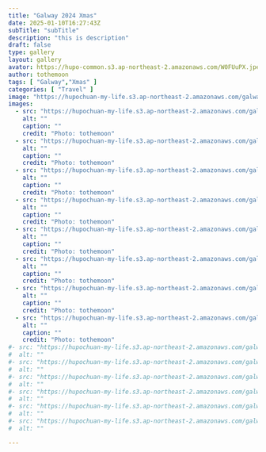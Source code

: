 ```yaml
---
title: "Galway 2024 Xmas"
date: 2025-01-10T16:27:43Z
subTitle: "subTitle"
description: "this is description"
draft: false
type: gallery
layout: gallery
avator: https://hupo-common.s3.ap-northeast-2.amazonaws.com/W0FUuPX.jpeg
author: tothemoon
tags: [ "Galway","Xmas" ]
categories: [ "Travel" ]
image: "https://hupochuan-my-life.s3.ap-northeast-2.amazonaws.com/galway-christmas-2024/DSC_6722+2.jpg"
images:
  - src: "https://hupochuan-my-life.s3.ap-northeast-2.amazonaws.com/galway-christmas-2024/DSC_6722+2.jpg"
    alt: ""
    caption: ""
    credit: "Photo: tothemoon"
  - src: "https://hupochuan-my-life.s3.ap-northeast-2.amazonaws.com/galway-christmas-2024/DSC_6714.jpg"
    alt: ""
    caption: ""
    credit: "Photo: tothemoon"
  - src: "https://hupochuan-my-life.s3.ap-northeast-2.amazonaws.com/galway-christmas-2024/DSC_6725.jpg"
    alt: ""
    caption: ""
    credit: "Photo: tothemoon"
  - src: "https://hupochuan-my-life.s3.ap-northeast-2.amazonaws.com/galway-christmas-2024/DSC_6727.jpg"
    alt: ""
    caption: ""
    credit: "Photo: tothemoon"
  - src: "https://hupochuan-my-life.s3.ap-northeast-2.amazonaws.com/galway-christmas-2024/DSC_6705.jpg"
    alt: ""
    caption: ""
    credit: "Photo: tothemoon"
  - src: "https://hupochuan-my-life.s3.ap-northeast-2.amazonaws.com/galway-christmas-2024/DSC_6715.jpg"
    alt: ""
    caption: ""
    credit: "Photo: tothemoon"
  - src: "https://hupochuan-my-life.s3.ap-northeast-2.amazonaws.com/galway-christmas-2024/DSC_6735.jpg"
    alt: ""
    caption: ""
    credit: "Photo: tothemoon"
  - src: "https://hupochuan-my-life.s3.ap-northeast-2.amazonaws.com/galway-christmas-2024/DSC_6707.jpg"
    alt: ""
    caption: ""
    credit: "Photo: tothemoon"
#- src: "https://hupochuan-my-life.s3.ap-northeast-2.amazonaws.com/galway-christmas-2024/IMG_3182.HEIC"
#  alt: ""
#- src: "https://hupochuan-my-life.s3.ap-northeast-2.amazonaws.com/galway-christmas-2024/IMG_3183.HEIC"
#  alt: ""
#- src: "https://hupochuan-my-life.s3.ap-northeast-2.amazonaws.com/galway-christmas-2024/IMG_3184.HEIC"
#  alt: ""
#- src: "https://hupochuan-my-life.s3.ap-northeast-2.amazonaws.com/galway-christmas-2024/IMG_3187.HEIC"
#  alt: ""
#- src: "https://hupochuan-my-life.s3.ap-northeast-2.amazonaws.com/galway-christmas-2024/IMG_3189.HEIC"
#  alt: ""
#- src: "https://hupochuan-my-life.s3.ap-northeast-2.amazonaws.com/galway-christmas-2024/IMG_3190.HEIC"
#  alt: ""

---
```




